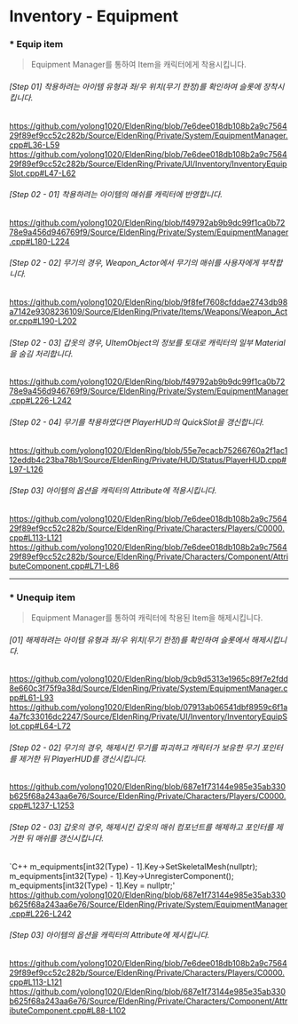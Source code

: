 # Inventory - Equipment
### * Equip item
  > Equipment Manager를 통하여 Item을 캐릭터에게 착용시킵니다.

  ###### [Step 01] 착용하려는 아이템 유형과 좌/우 위치(무기 한정)를 확인하여 슬롯에 장착시킵니다.
  https://github.com/yolong1020/EldenRing/blob/7e6dee018db108b2a9c756429f89ef9cc52c282b/Source/EldenRing/Private/System/EquipmentManager.cpp#L36-L59
  https://github.com/yolong1020/EldenRing/blob/7e6dee018db108b2a9c756429f89ef9cc52c282b/Source/EldenRing/Private/UI/Inventory/InventoryEquipSlot.cpp#L47-L62
  </br>
  ###### [Step 02 - 01] 착용하려는 아이템의 매쉬를 캐릭터에 반영합니다.
  https://github.com/yolong1020/EldenRing/blob/f49792ab9b9dc99f1ca0b7278e9a456d946769f9/Source/EldenRing/Private/System/EquipmentManager.cpp#L180-L224
  ###### [Step 02 - 02] 무기의 경우, Weapon_Actor에서 무기의 매쉬를 사용자에게 부착합니다.
  https://github.com/yolong1020/EldenRing/blob/9f8fef7608cfddae2743db98a7142e9308236109/Source/EldenRing/Private/Items/Weapons/Weapon_Actor.cpp#L190-L202
  ###### [Step 02 - 03] 갑옷의 경우, UItemObject의 정보를 토대로 캐릭터의 일부 Material을 숨김 처리합니다.
  https://github.com/yolong1020/EldenRing/blob/f49792ab9b9dc99f1ca0b7278e9a456d946769f9/Source/EldenRing/Private/System/EquipmentManager.cpp#L226-L242
  ###### [Step 02 - 04] 무기를 착용하였다면 PlayerHUD의 QuickSlot을 갱신합니다.
  https://github.com/yolong1020/EldenRing/blob/55e7ecacb75266760a2f1ac112eddb4c23ba78b1/Source/EldenRing/Private/HUD/Status/PlayerHUD.cpp#L97-L126
  </br> 
  ###### [Step 03] 아이템의 옵션을 캐릭터의 Attribute에 적용시킵니다.
  https://github.com/yolong1020/EldenRing/blob/7e6dee018db108b2a9c756429f89ef9cc52c282b/Source/EldenRing/Private/Characters/Players/C0000.cpp#L113-L121
  https://github.com/yolong1020/EldenRing/blob/7e6dee018db108b2a9c756429f89ef9cc52c282b/Source/EldenRing/Private/Characters/Component/AttributeComponent.cpp#L71-L86
  </br>

---
### * Unequip item
  > Equipment Manager를 통하여 캐릭터에 착용된 Item을 해제시킵니다.

  ###### [01] 해제하려는 아이템 유형과 좌/우 위치(무기 한정)를 확인하여 슬롯에서 해제시킵니다.
  https://github.com/yolong1020/EldenRing/blob/9cb9d5313e1965c89f7e2fdd8e660c3f75f9a38d/Source/EldenRing/Private/System/EquipmentManager.cpp#L61-L93
  https://github.com/yolong1020/EldenRing/blob/07913ab06541dbf8959c6f1a4a7fc33016dc2247/Source/EldenRing/Private/UI/Inventory/InventoryEquipSlot.cpp#L64-L72
  </br>
  ###### [Step 02 - 02] 무기의 경우, 해제시킨 무기를 파괴하고 캐릭터가 보유한 무기 포인터를 제거한 뒤 PlayerHUD를 갱신시킵니다.
  https://github.com/yolong1020/EldenRing/blob/687e1f73144e985e35ab330b625f68a243aa6e76/Source/EldenRing/Private/Characters/Players/C0000.cpp#L1237-L1253
  ###### [Step 02 - 03] 갑옷의 경우, 해제시킨 갑옷의 매쉬 컴포넌트를 해제하고 포인터를 제거한 뒤 매쉬를 갱신시킵니다.
  `C++
		m_equipments[int32(Type) - 1].Key->SetSkeletalMesh(nullptr);
		m_equipments[int32(Type) - 1].Key->UnregisterComponent();
		m_equipments[int32(Type) - 1].Key = nullptr;'
  https://github.com/yolong1020/EldenRing/blob/687e1f73144e985e35ab330b625f68a243aa6e76/Source/EldenRing/Private/System/EquipmentManager.cpp#L226-L242
  </br>
  ###### [Step 03] 아이템의 옵션을 캐릭터의 Attribute에 제시킵니다.
  https://github.com/yolong1020/EldenRing/blob/7e6dee018db108b2a9c756429f89ef9cc52c282b/Source/EldenRing/Private/Characters/Players/C0000.cpp#L113-L121
  https://github.com/yolong1020/EldenRing/blob/687e1f73144e985e35ab330b625f68a243aa6e76/Source/EldenRing/Private/Characters/Component/AttributeComponent.cpp#L88-L102
  </br> 
